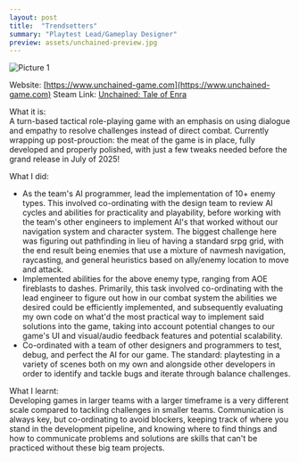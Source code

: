```yaml
---
layout: post
title:  "Trendsetters"
summary: "Playtest Lead/Gameplay Designer"
preview: assets/unchained-preview.jpg
---
```


![Picture 1](https://zachtier.github.io/ZacharyTieu.github.io/assets/unchained.jpg)

Website: [https://www.unchained-game.com](https://www.unchained-game.com)
Steam Link: [Unchained: Tale of Enra](https://store.steampowered.com/app/3723210/Unchained_Tale_of_Enra/)

What it is:\
A turn-based tactical role-playing game with an emphasis on using dialogue and empathy to resolve challenges instead of direct combat. Currently wrapping up post-prouction: the meat of the game is in place, fully developed and properly polished, with just a few tweaks needed before the grand release in July of 2025!

What I did:
* As the team's AI programmer, lead the implementation of 10+ enemy types. This involved co-ordinating with the design team to review AI cycles and abilities for practicality and playability, before working with the team's other engineers to implement AI's that worked without our navigation system and character system.  The biggest challenge here was figuring out pathfinding in lieu of having a standard srpg grid, with the end result being enemies that use a mixture of navmesh navigation, raycasting, and general heuristics based on ally/enemy location to move and attack.
* Implemented abilities for the above enemy type, ranging from AOE fireblasts to dashes. Primarily, this task involved co-ordinating with the lead engineer to figure out how in our combat system the abilities we desired could be efficiently implemented, and subsequently evaluating my own code on what'd the most practical way to implement said solutions into the game, taking into account potential changes to our game's UI and visual/audio feedback features and potential scalability.
* Co-ordinated with a team of other designers and programmers to test, debug, and perfect the AI for our game. The standard: playtesting in a variety of scenes both on my own and alongside other developers in order to identify and tackle bugs and iterate through balance challenges.

What I learnt:\
Developing games in larger teams with a larger timeframe is a very different scale compared to tackling challenges in smaller teams. Communication is always key, but co-ordinating to avoid blockers, keeping track of where you stand in the development pipeline, and knowing where to find things and how to communicate problems and solutions are skills that can't be practiced without these big team projects.
